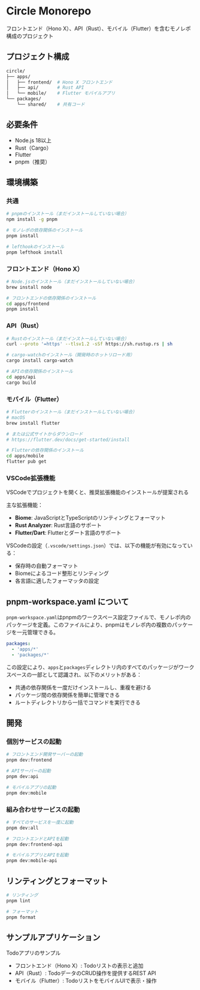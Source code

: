 # Circle Monorepo

フロントエンド（Hono X）、API（Rust）、モバイル（Flutter）を含むモノレポ構成のプロジェクト

## プロジェクト構成

```bash
circle/
├── apps/
│   ├── frontend/  # Hono X フロントエンド
│   ├── api/       # Rust API
│   └── mobile/    # Flutter モバイルアプリ
└── packages/
    └── shared/    # 共有コード
```

## 必要条件

- Node.js 18以上
- Rust（Cargo）
- Flutter
- pnpm（推奨）

## 環境構築

### 共通

```bash
# pnpmのインストール（まだインストールしていない場合）
npm install -g pnpm

# モノレポの依存関係のインストール
pnpm install

# lefthookのインストール
pnpm lefthook install
```

### フロントエンド（Hono X）

```bash
# Node.jsのインストール（まだインストールしていない場合）
brew install node

# フロントエンドの依存関係のインストール
cd apps/frontend
pnpm install
```

### API（Rust）

```bash
# Rustのインストール（まだインストールしていない場合）
curl --proto '=https' --tlsv1.2 -sSf https://sh.rustup.rs | sh

# cargo-watchのインストール（開発時のホットリロード用）
cargo install cargo-watch

# APIの依存関係のインストール
cd apps/api
cargo build
```

### モバイル（Flutter）

```bash
# Flutterのインストール（まだインストールしていない場合）
# macOS
brew install flutter

# または公式サイトからダウンロード
# https://flutter.dev/docs/get-started/install

# Flutterの依存関係のインストール
cd apps/mobile
flutter pub get
```

### VSCode拡張機能

VSCodeでプロジェクトを開くと、推奨拡張機能のインストールが提案される

主な拡張機能：

- **Biome**: JavaScriptとTypeScriptのリンティングとフォーマット
- **Rust Analyzer**: Rust言語のサポート
- **Flutter/Dart**: Flutterとダート言語のサポート

VSCodeの設定（`.vscode/settings.json`）では、以下の機能が有効になっている：

- 保存時の自動フォーマット
- Biomeによるコード整形とリンティング
- 各言語に適したフォーマッタの設定

## pnpm-workspace.yaml について

`pnpm-workspace.yaml`はpnpmのワークスペース設定ファイルで、モノレポ内のパッケージを定義。このファイルにより、pnpmはモノレポ内の複数のパッケージを一元管理できる。

```yaml
packages:
  - 'apps/*'
  - 'packages/*'
```

この設定により、`apps`と`packages`ディレクトリ内のすべてのパッケージがワークスペースの一部として認識され、以下のメリットがある：

- 共通の依存関係を一度だけインストールし、重複を避ける
- パッケージ間の依存関係を簡単に管理できる
- ルートディレクトリから一括でコマンドを実行できる

## 開発

### 個別サービスの起動

```bash
# フロントエンド開発サーバーの起動
pnpm dev:frontend

# APIサーバーの起動
pnpm dev:api

# モバイルアプリの起動
pnpm dev:mobile
```

### 組み合わせサービスの起動

```bash
# すべてのサービスを一度に起動
pnpm dev:all

# フロントエンドとAPIを起動
pnpm dev:frontend-api

# モバイルアプリとAPIを起動
pnpm dev:mobile-api
```

## リンティングとフォーマット

```bash
# リンティング
pnpm lint

# フォーマット
pnpm format
```

## サンプルアプリケーション

Todoアプリのサンプル

- フロントエンド（Hono X）: Todoリストの表示と追加
- API（Rust）: TodoデータのCRUD操作を提供するREST API
- モバイル（Flutter）: TodoリストをモバイルUIで表示・操作
